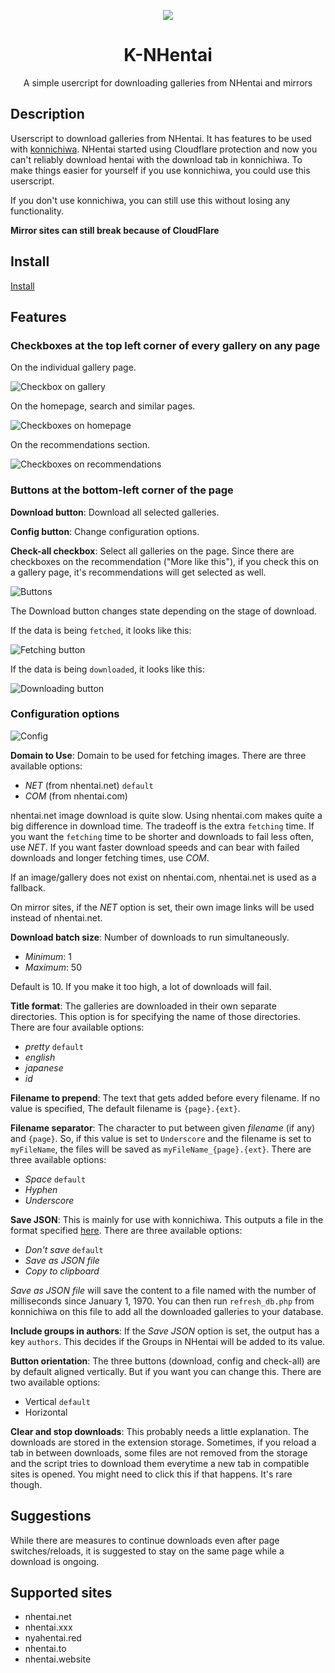 <p align="center">
  <img src="assets/logo.png">
</p>
<h1 align="center">K-NHentai</h1>
<p align="center">
  A simple usercript for downloading galleries from NHentai and mirrors
</p>

## Description
Userscript to download galleries from NHentai. It has features to be used with
[konnichiwa](https://github.com/naiymu/konnichiwa). NHentai started using
Cloudflare protection and now you can't reliably download hentai with the
download tab in konnichiwa. To make things easier for yourself if you use
konnichiwa, you could use this userscript.

If you don't use konnichiwa, you can still use this without losing any
functionality.

**Mirror sites can still break because of CloudFlare**

## Install
[Install](https://raw.githubusercontent.com/naiymu/k-nhentai/master/k-nhentai.user.js)

## Features
### Checkboxes at the top left corner of every gallery on any page

On the individual gallery page.

![Checkbox on gallery](assets/gallery.png)

On the homepage, search and similar pages.

![Checkboxes on homepage](assets/home.png)

On the recommendations section.

![Checkboxes on recommendations](assets/recommendations.png)

### Buttons at the bottom-left corner of the page

**Download button**: Download all selected galleries.

**Config button**: Change configuration options.

**Check-all checkbox**: Select all galleries on the page. Since there are
checkboxes on the recommendation ("More like this"), if you check this on a
gallery page, it's recommendations will get selected as well.

![Buttons](assets/buttons.png)

The Download button changes state depending on the stage of download.

If the data is being `fetched`, it looks like this:

![Fetching button](assets/fetching.png)

If the data is being `downloaded`, it looks like this:

![Downloading button](assets/downloading.png)

### Configuration options

![Config](assets/config.png)

**Domain to Use**: Domain to be used for fetching images. There are three
available options:

- *NET* (from nhentai.net) `default`
- *COM* (from nhentai.com)

nhentai.net image download is quite slow. Using nhentai.com makes quite a big
difference in download time. The tradeoff is the extra `fetching` time. If
you want the `fetching` time to be shorter and downloads to fail less
often, use *NET*. If you want faster download speeds and can bear with failed
downloads and longer fetching times, use *COM*.

If an image/gallery does not exist on nhentai.com, nhentai.net is used as a
fallback.

On mirror sites, if the *NET* option is set, their own image links will be used
instead of nhentai.net.

**Download batch size**: Number of downloads to run simultaneously.

- *Minimum*: 1
- *Maximum*: 50

Default is 10. If you make it too high, a lot of downloads will fail.

**Title format**: The galleries are downloaded in their own separate
directories. This option is for specifying the name of those directories.
There are four available options:

- *pretty* `default`
- *english*
- *japanese*
- *id*

**Filename to prepend**: The text that gets added before every filename. If no
value is specified, The default filename is `{page}.{ext}`.

**Filename separator**: The character to put between given *filename* (if any)
and `{page}`. So, if this value is set to `Underscore` and the filename is
set to `myFileName`, the files will be saved as `myFileName_{page}.{ext}`.
There are three available options:

- *Space* `default`
- *Hyphen*
- *Underscore*

**Save JSON**: This is mainly for use with konnichiwa. This outputs a file in
the format specified
[here](https://github.com/naiymu/konnichiwa#with-the-refresh_db-script). There
are three available options:

- *Don't save* `default`
- *Save as JSON file*
- *Copy to clipboard*

*Save as JSON file* will save the content to a file named with the number of
milliseconds since January 1, 1970. You can then run `refresh_db.php` from
konnichiwa on this file to add all the downloaded galleries to your database.

**Include groups in authors**: If the *Save JSON* option is set, the output
has a key `authors`. This decides if the Groups in NHentai will be added to
its value.

**Button orientation**: The three buttons (download, config and check-all) are
by default aligned vertically. But if you want you can change this. There are
two available options:

- Vertical `default`
- Horizontal

**Clear and stop downloads**: This probably needs a little explanation. The
downloads are stored in the extension storage. Sometimes, if you reload a tab
in between downloads, some files are not removed from the storage and the
script tries to download them everytime a new tab in compatible sites is
opened. You might need to click this if that happens. It's rare though.

## Suggestions
While there are measures to continue downloads even after page
switches/reloads, it is suggested to stay on the same page while a download
is ongoing.

## Supported sites
- nhentai.net
- nhentai.xxx
- nyahentai.red
- nhentai.to
- nhentai.website
